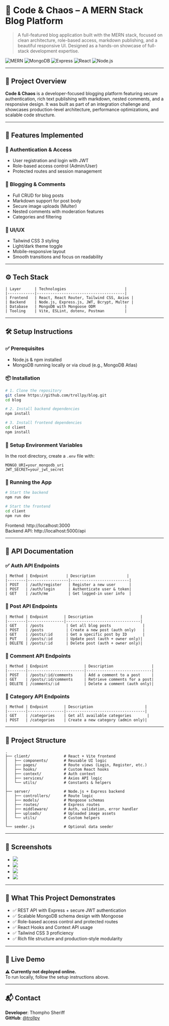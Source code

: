 
# 🧠 Code & Chaos – A MERN Stack Blog Platform

> A full-featured blog application built with the MERN stack, focused on clean architecture, role-based access, markdown publishing, and a beautiful responsive UI. Designed as a hands-on showcase of full-stack development expertise.

![MERN](https://img.shields.io/badge/MERN-Stack-61DAFB) ![MongoDB](https://img.shields.io/badge/MongoDB-47A248?logo=mongodb&logoColor=white) ![Express](https://img.shields.io/badge/Express.js-404D59) ![React](https://img.shields.io/badge/React-20232A?logo=react&logoColor=61DAFB) ![Node.js](https://img.shields.io/badge/Node.js-43853D?logo=node.js&logoColor=white)

---

## 📖 Project Overview

**Code & Chaos** is a developer-focused blogging platform featuring secure authentication, rich text publishing with markdown, nested comments, and a responsive design. It was built as part of an integration challenge and showcases production-level architecture, performance optimizations, and scalable code structure.

---

## 🧩 Features Implemented

### 🔐 Authentication & Access
- User registration and login with JWT
- Role-based access control (Admin/User)
- Protected routes and session management

### 📝 Blogging & Comments
- Full CRUD for blog posts
- Markdown support for post body
- Secure image uploads (Multer)
- Nested comments with moderation features
- Categories and filtering

### 🎨 UI/UX
- Tailwind CSS 3 styling
- Light/dark theme toggle
- Mobile-responsive layout
- Smooth transitions and focus on readability

---

## ⚙️ Tech Stack

```
| Layer      | Technologies                          |
|------------|---------------------------------------|
| Frontend   | React, React Router, Tailwind CSS, Axios |
| Backend    | Node.js, Express.js, JWT, Bcrypt, Multer |
| Database   | MongoDB with Mongoose ODM             |
| Tooling    | Vite, ESLint, dotenv, Postman         |
```

---

## 🛠 Setup Instructions

### ✅ Prerequisites
- Node.js & npm installed
- MongoDB running locally or via cloud (e.g., MongoDB Atlas)

### 📦 Installation

```bash
# 1. Clone the repository
git clone https://github.com/trollpy/blog.git
cd blog

# 2. Install backend dependencies
npm install

# 3. Install frontend dependencies
cd client
npm install
```

### 🔐 Setup Environment Variables

In the root directory, create a `.env` file with:

```env
MONGO_URI=your_mongodb_uri
JWT_SECRET=your_jwt_secret
```

### 🚀 Running the App

```bash
# Start the backend
npm run dev

# Start the frontend
cd client
npm run dev
```

Frontend: http://localhost:3000  
Backend API: http://localhost:5000/api

---

## 🧪 API Documentation

### ✅ Auth API Endpoints

```
| Method | Endpoint        | Description              |
|--------|------------------|--------------------------|
| POST   | /auth/register   | Register a new user      |
| POST   | /auth/login      | Authenticate user & token|
| GET    | /auth/me         | Get logged-in user info  |
```

### 📝 Post API Endpoints

```
| Method | Endpoint       | Description                     |
|--------|----------------|---------------------------------|
| GET    | /posts          | Get all blog posts              |
| POST   | /posts          | Create a new post (auth only)   |
| GET    | /posts/:id      | Get a specific post by ID       |
| PUT    | /posts/:id      | Update post (auth + owner only)|
| DELETE | /posts/:id      | Delete post (auth + owner only)|
```

### 💬 Comment API Endpoints

```
| Method | Endpoint                | Description                 |
|--------|-------------------------|-----------------------------|
| POST   | /posts/:id/comments     | Add a comment to a post     |
| GET    | /posts/:id/comments     | Retrieve comments for a post|
| DELETE | /comments/:id           | Delete a comment (auth only)|
```

### 📂 Category API Endpoints

```
| Method | Endpoint       | Description                       |
|--------|----------------|-----------------------------------|
| GET    | /categories    | Get all available categories       |
| POST   | /categories    | Create a new category (admin only)|
```

---

## 📁 Project Structure

```
.
├── client/               # React + Vite frontend
│   ├── components/       # Reusable UI logic
│   ├── pages/            # Route views (Login, Register, etc.)
│   ├── hooks/            # Custom React hooks
│   ├── context/          # Auth context
│   ├── services/         # Axios API logic
│   └── utils/            # Constants & helpers
│
├── server/               # Node.js + Express backend
│   ├── controllers/      # Route logic
│   ├── models/           # Mongoose schemas
│   ├── routes/           # Express routes
│   ├── middleware/       # Auth, validation, error handler
│   ├── uploads/          # Uploaded image assets
│   └── utils/            # Custom helpers
│
└── seeder.js             # Optional data seeder
```

---

## 📸 Screenshots


- ![](./public/screenshot-home.png)
- ![](./public/screenshot-post.png)
- ![](./public/screenshot-editor.png)
- ![](./public/screenshot-dark.png)


---

## 🧠 What This Project Demonstrates

- ✅ REST API with Express + secure JWT authentication
- ✅ Scalable MongoDB schema design with Mongoose
- ✅ Role-based access control and protected routes
- ✅ React Hooks and Context API usage
- ✅ Tailwind CSS 3 proficiency
- ✅ Rich file structure and production-style modularity

---

## 🚫 Live Demo

⚠️ **Currently not deployed online.**  
To run locally, follow the setup instructions above.

---

## 📬 Contact

**Developer**: Thompho Sheriff  
**GitHub**: [@trollpy](https://github.com/trollpy)  
